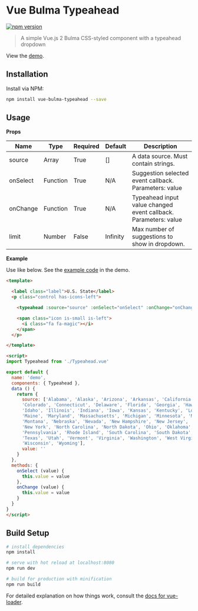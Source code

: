 # Vue Bulma Typeahead

[![npm version](https://badge.fury.io/js/vue-bulma-typeahead.svg)](https://badge.fury.io/js/vue-bulma-typeahead)

> A simple Vue.js 2 Bulma CSS-styled component with a typeahead dropdown

View the [demo](https://www.roseware.io/vue-bulma-typeahead/).

## Installation

Install via NPM:

``` bash
npm install vue-bulma-typeahead --save
```

## Usage

**Props**

|Name|Type|Required|Default|Description|
|----|----|--------|-------|-----------|
|source|Array|True|[]|A data source. Must contain strings.|
|onSelect|Function|True|N/A|Suggestion selected event callback. Parameters: value|
|onChange|Function|True|N/A|Typeahead input value changed event callback. Parameters: value|
|limit|Number|False|Infinity|Max number of suggestions to show in dropdown.|

**Example**

Use like below. See the [example code](https://github.com/roseware/vue-bulma-typeahead/blob/master/src/Demo.vue) in the demo.

``` html
<template>

  <label class="label">U.S. State</label>
  <p class="control has-icons-left">

    <typeahead :source="source" :onSelect="onSelect" :onChange="onChange" :limit="5"></typeahead>

    <span class="icon is-small is-left">
      <i class="fa fa-magic"></i>
    </span>
  </p>

</template>

<script>
import Typeahead from './Typeahead.vue'

export default {
  name: 'demo',
  components: { Typeahead },
  data () {
    return {
      source: ['Alabama', 'Alaska', 'Arizona', 'Arkansas', 'California',
      'Colorado', 'Connecticut', 'Delaware', 'Florida', 'Georgia', 'Hawaii',
      'Idaho', 'Illinois', 'Indiana', 'Iowa', 'Kansas', 'Kentucky', 'Louisiana',
      'Maine', 'Maryland', 'Massachusetts', 'Michigan', 'Minnesota', 'Mississippi',
      'Montana', 'Nebraska', 'Nevada', 'New Hampshire', 'New Jersey', 'New Mexico',
      'New York', 'North Carolina', 'North Dakota', 'Ohio', 'Oklahoma', 'Oregon',
      'Pennsylvania', 'Rhode Island', 'South Carolina', 'South Dakota', 'Tennessee',
      'Texas', 'Utah', 'Vermont', 'Virginia', 'Washington', 'West Virginia',
      'Wisconsin', 'Wyoming'],
      value: ''
    }
  },
  methods: {
    onSelect (value) {
      this.value = value
    },
    onChange (value) {
      this.value = value
    }
  }
}
</script>
```

## Build Setup

``` bash
# install dependencies
npm install

# serve with hot reload at localhost:8080
npm run dev

# build for production with minification
npm run build
```

For detailed explanation on how things work, consult the [docs for vue-loader](http://vuejs.github.io/vue-loader).
